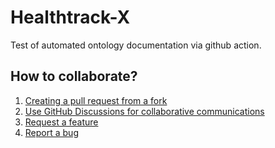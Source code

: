 # Healthtrack-X

Test of automated ontology documentation via github action.

## How to collaborate?

1) [Creating a pull request from a fork](https://docs.github.com/en/pull-requests/collaborating-with-pull-requests/proposing-changes-to-your-work-with-pull-requests/creating-a-pull-request-from-a-fork)
2) [Use GitHub Discussions for collaborative communications](https://github.com/healthtrack-x/test-ontology/discussions)
3) [Request a feature](https://github.com/healthtrack-x/test-ontology/issues/new?assignees=&labels=&projects=&template=feature_request.md&title=)
4) [Report a bug](https://github.com/healthtrack-x/test-ontology/issues/new?assignees=&labels=&projects=&template=bug_report.md&title=)
